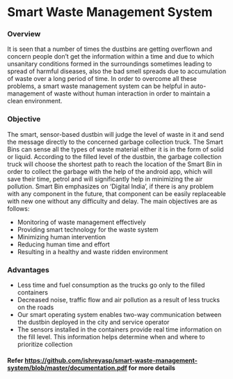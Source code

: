 # Smart Waste Management System

###  Overview
It is seen that a number of times the dustbins are getting overflown and concern people don’t get the information within a time and due to which unsanitary conditions formed in the surroundings sometimes leading to spread of harmful diseases, also the bad smell spreads due to accumulation of waste over a long period of time. In order to overcome all these problems, a smart waste management system can be helpful in auto-management of waste without human interaction in order to maintain a clean environment.

### Objective
The smart, sensor-based dustbin will judge the level of waste in it and send the message directly to the concerned garbage collection truck. The Smart Bins can sense all the types of waste material either it is in the form of solid or liquid. According to the filled level of the dustbin, the garbage collection truck will choose the shortest path to reach the location of the Smart Bin in order to collect the garbage with the help of the android app, which will save their time, petrol and will significantly help in minimizing the air pollution. Smart Bin emphasizes on ‘Digital India’, if there is any problem with any component in the future, that component can be easily replaceable with new one without any difficulty and delay. 
The main objectives are as follows: 
 - Monitoring of waste management effectively
 - Providing smart technology for the waste system
 - Minimizing human intervention
 - Reducing human time and effort
 - Resulting in a healthy and waste ridden environment

### Advantages
 - Less time and fuel consumption as the trucks go only to the filled containers
 - Decreased noise, traffic flow and air pollution as a result of less trucks on the roads
 - Our smart operating system enables two-way communication between the dustbin deployed in the city and service operator
 -  The sensors installed in the containers provide real time information on the fill level. This information helps determine when and where to prioritize collection

#### Refer https://github.com/ishreyasp/smart-waste-management-system/blob/master/documentation.pdf for more details
